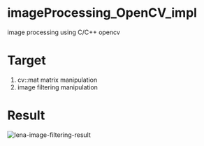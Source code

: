 # imageProcessing_OpenCV_impl #
image processing using C/C++ opencv

# Target #
1. cv::mat matrix manipulation
2. image filtering manipulation

# Result #
![lena-image-filtering-result](https://github.com/DC-Cheng/imageProcessing_OpenCV_impl/blob/master/lena-cmp.png?raw=true)
